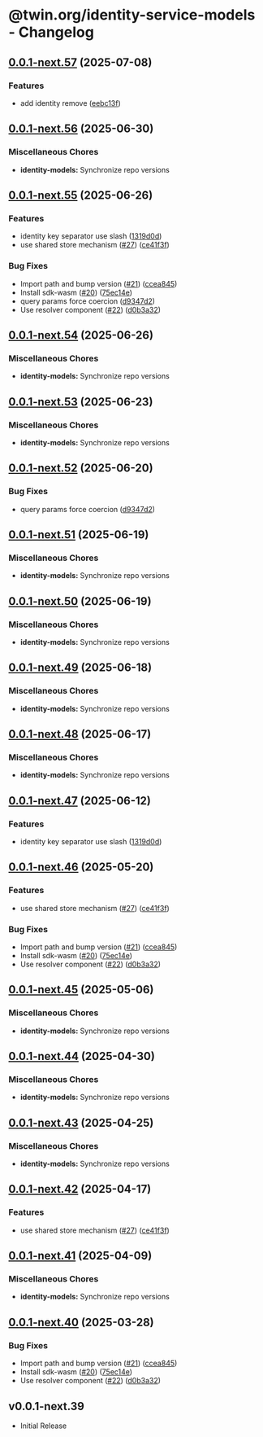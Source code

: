 # @twin.org/identity-service-models - Changelog

## [0.0.1-next.57](https://github.com/twinfoundation/identity/compare/identity-models-v0.0.1-next.56...identity-models-v0.0.1-next.57) (2025-07-08)


### Features

* add identity remove ([eebc13f](https://github.com/twinfoundation/identity/commit/eebc13f4c2cd994d2d9cce4da2128fb346c80ba7))

## [0.0.1-next.56](https://github.com/twinfoundation/identity/compare/identity-models-v0.0.1-next.55...identity-models-v0.0.1-next.56) (2025-06-30)


### Miscellaneous Chores

* **identity-models:** Synchronize repo versions

## [0.0.1-next.55](https://github.com/twinfoundation/identity/compare/identity-models-v0.0.1-next.54...identity-models-v0.0.1-next.55) (2025-06-26)


### Features

* identity key separator use slash ([1319d0d](https://github.com/twinfoundation/identity/commit/1319d0d07164a36b3ec279e6421b8835ffefc3d3))
* use shared store mechanism ([#27](https://github.com/twinfoundation/identity/issues/27)) ([ce41f3f](https://github.com/twinfoundation/identity/commit/ce41f3fc3da1b206ec06da7ea5b2c968f788804d))


### Bug Fixes

* Import path and bump version ([#21](https://github.com/twinfoundation/identity/issues/21)) ([ccea845](https://github.com/twinfoundation/identity/commit/ccea845bf32562267280bc1b3dde1c9af1a00360))
* Install sdk-wasm ([#20](https://github.com/twinfoundation/identity/issues/20)) ([75ec14e](https://github.com/twinfoundation/identity/commit/75ec14e072f8c219863a1c028a3b0783802086e9))
* query params force coercion ([d9347d2](https://github.com/twinfoundation/identity/commit/d9347d29d4a9cc58759f30f5d8526de864ea7522))
* Use resolver component ([#22](https://github.com/twinfoundation/identity/issues/22)) ([d0b3a32](https://github.com/twinfoundation/identity/commit/d0b3a321c7f9f966d397a880d752e9f2c0a98a27))

## [0.0.1-next.54](https://github.com/twinfoundation/identity/compare/identity-models-v0.0.1-next.53...identity-models-v0.0.1-next.54) (2025-06-26)


### Miscellaneous Chores

* **identity-models:** Synchronize repo versions

## [0.0.1-next.53](https://github.com/twinfoundation/identity/compare/identity-models-v0.0.1-next.52...identity-models-v0.0.1-next.53) (2025-06-23)


### Miscellaneous Chores

* **identity-models:** Synchronize repo versions

## [0.0.1-next.52](https://github.com/twinfoundation/identity/compare/identity-models-v0.0.1-next.51...identity-models-v0.0.1-next.52) (2025-06-20)


### Bug Fixes

* query params force coercion ([d9347d2](https://github.com/twinfoundation/identity/commit/d9347d29d4a9cc58759f30f5d8526de864ea7522))

## [0.0.1-next.51](https://github.com/twinfoundation/identity/compare/identity-models-v0.0.1-next.50...identity-models-v0.0.1-next.51) (2025-06-19)


### Miscellaneous Chores

* **identity-models:** Synchronize repo versions

## [0.0.1-next.50](https://github.com/twinfoundation/identity/compare/identity-models-v0.0.1-next.49...identity-models-v0.0.1-next.50) (2025-06-19)


### Miscellaneous Chores

* **identity-models:** Synchronize repo versions

## [0.0.1-next.49](https://github.com/twinfoundation/identity/compare/identity-models-v0.0.1-next.48...identity-models-v0.0.1-next.49) (2025-06-18)


### Miscellaneous Chores

* **identity-models:** Synchronize repo versions

## [0.0.1-next.48](https://github.com/twinfoundation/identity/compare/identity-models-v0.0.1-next.47...identity-models-v0.0.1-next.48) (2025-06-17)


### Miscellaneous Chores

* **identity-models:** Synchronize repo versions

## [0.0.1-next.47](https://github.com/twinfoundation/identity/compare/identity-models-v0.0.1-next.46...identity-models-v0.0.1-next.47) (2025-06-12)


### Features

* identity key separator use slash ([1319d0d](https://github.com/twinfoundation/identity/commit/1319d0d07164a36b3ec279e6421b8835ffefc3d3))

## [0.0.1-next.46](https://github.com/twinfoundation/identity/compare/identity-models-v0.0.1-next.45...identity-models-v0.0.1-next.46) (2025-05-20)


### Features

* use shared store mechanism ([#27](https://github.com/twinfoundation/identity/issues/27)) ([ce41f3f](https://github.com/twinfoundation/identity/commit/ce41f3fc3da1b206ec06da7ea5b2c968f788804d))


### Bug Fixes

* Import path and bump version ([#21](https://github.com/twinfoundation/identity/issues/21)) ([ccea845](https://github.com/twinfoundation/identity/commit/ccea845bf32562267280bc1b3dde1c9af1a00360))
* Install sdk-wasm ([#20](https://github.com/twinfoundation/identity/issues/20)) ([75ec14e](https://github.com/twinfoundation/identity/commit/75ec14e072f8c219863a1c028a3b0783802086e9))
* Use resolver component ([#22](https://github.com/twinfoundation/identity/issues/22)) ([d0b3a32](https://github.com/twinfoundation/identity/commit/d0b3a321c7f9f966d397a880d752e9f2c0a98a27))

## [0.0.1-next.45](https://github.com/twinfoundation/identity/compare/identity-models-v0.0.1-next.44...identity-models-v0.0.1-next.45) (2025-05-06)


### Miscellaneous Chores

* **identity-models:** Synchronize repo versions

## [0.0.1-next.44](https://github.com/twinfoundation/identity/compare/identity-models-v0.0.1-next.43...identity-models-v0.0.1-next.44) (2025-04-30)


### Miscellaneous Chores

* **identity-models:** Synchronize repo versions

## [0.0.1-next.43](https://github.com/twinfoundation/identity/compare/identity-models-v0.0.1-next.42...identity-models-v0.0.1-next.43) (2025-04-25)


### Miscellaneous Chores

* **identity-models:** Synchronize repo versions

## [0.0.1-next.42](https://github.com/twinfoundation/identity/compare/identity-models-v0.0.1-next.41...identity-models-v0.0.1-next.42) (2025-04-17)


### Features

* use shared store mechanism ([#27](https://github.com/twinfoundation/identity/issues/27)) ([ce41f3f](https://github.com/twinfoundation/identity/commit/ce41f3fc3da1b206ec06da7ea5b2c968f788804d))

## [0.0.1-next.41](https://github.com/twinfoundation/identity/compare/identity-models-v0.0.1-next.40...identity-models-v0.0.1-next.41) (2025-04-09)


### Miscellaneous Chores

* **identity-models:** Synchronize repo versions

## [0.0.1-next.40](https://github.com/twinfoundation/identity/compare/identity-models-v0.0.1-next.39...identity-models-v0.0.1-next.40) (2025-03-28)


### Bug Fixes

* Import path and bump version ([#21](https://github.com/twinfoundation/identity/issues/21)) ([ccea845](https://github.com/twinfoundation/identity/commit/ccea845bf32562267280bc1b3dde1c9af1a00360))
* Install sdk-wasm ([#20](https://github.com/twinfoundation/identity/issues/20)) ([75ec14e](https://github.com/twinfoundation/identity/commit/75ec14e072f8c219863a1c028a3b0783802086e9))
* Use resolver component ([#22](https://github.com/twinfoundation/identity/issues/22)) ([d0b3a32](https://github.com/twinfoundation/identity/commit/d0b3a321c7f9f966d397a880d752e9f2c0a98a27))

## v0.0.1-next.39

- Initial Release
